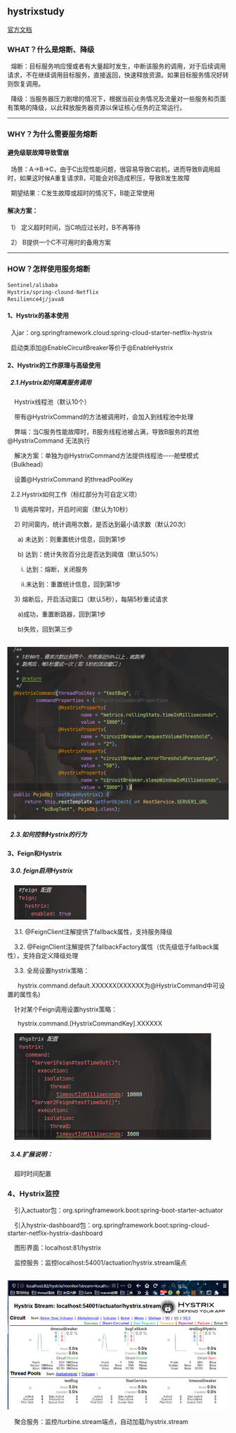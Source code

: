 hystrixstudy
------
[官方文档](https://cloud.spring.io/spring-cloud-static/spring-cloud-netflix/1.4.7.RELEASE/single/spring-cloud-netflix.html)

<h3>WHAT？什么是熔断、降级</h3>
&nbsp;&nbsp;熔断：目标服务响应慢或者有大量超时发生，中断该服务的调用，对于后续调用请求，不在继续调用目标服务，直接返回，快速释放资源。如果目标服务情况好转则恢复调用。

&nbsp;&nbsp;降级：当服务器压力剧增的情况下，根据当前业务情况及流量对一些服务和页面有策略的降级，以此释放服务器资源以保证核心任务的正常运行。

-----
<h3>WHY？为什么需要服务熔断</h3>
<h4>避免级联故障导致雪崩</h4>

&nbsp;&nbsp;场景：A→B→C，由于C出现性能问题，很容易导致C宕机，进而导致B调用超时，如果这时候A重复请求B，可能会对B造成积压，导致B发生故障

&nbsp;&nbsp;期望结果：C发生故障或超时的情况下，B能正常使用

<h4>解决方案：</h4>

&nbsp;&nbsp;1）  定义超时时间，当C响应过长时，B不再等待

&nbsp;&nbsp;2）  B提供一个C不可用时的备用方案

---
<h3>HOW？怎样使用服务熔断</h3>

    Sentinel/alibaba
    Hystrix/spring-clound-Netflix
    Resilience4j/java8

<h4>1、Hystrix的基本使用</h4>

&nbsp;&nbsp;入jar：org.springframework.cloud:spring-cloud-starter-netflix-hystrix

&nbsp;&nbsp;启动类添加@EnableCircuitBreaker等价于@EnableHystrix
<h4>2、Hystrix的工作原理与高级使用</h4>

<h5>&nbsp;&nbsp;2.1.Hystrix如何隔离服务调用</h5>

&nbsp;&nbsp;&nbsp;&nbsp;Hystrix线程池（默认10个）

&nbsp;&nbsp;&nbsp;&nbsp;带有@HystrixCommand的方法被调用时，会加入到线程池中处理

&nbsp;&nbsp;&nbsp;&nbsp;弊端：当C服务性能故障时，B服务线程池被占满，导致B服务的其他@HystrixCommand 无法执行

&nbsp;&nbsp;&nbsp;&nbsp;解决方案：单独为@HystrixCommand方法提供线程池----舱壁模式（Bulkhead）

&nbsp;&nbsp;&nbsp;&nbsp;设置@HystrixCommand 的threadPoolKey

&nbsp;&nbsp;2.2.Hystrix如何工作（标红部分为可自定义项）

&nbsp;&nbsp;&nbsp;&nbsp;1) 调用异常时，开启时间窗（默认为10秒）

&nbsp;&nbsp;&nbsp;&nbsp;2) 时间窗内，统计调用次数，是否达到最小请求数（默认20次）

&nbsp;&nbsp;&nbsp;&nbsp;&nbsp;&nbsp;a) 未达到：则重置统计信息，回到第1步

&nbsp;&nbsp;&nbsp;&nbsp;&nbsp;&nbsp;b) 达到：统计失败百分比是否达到阈值（默认50%）

&nbsp;&nbsp;&nbsp;&nbsp;&nbsp;&nbsp;&nbsp;&nbsp;i. 达到：熔断，关闭服务

&nbsp;&nbsp;&nbsp;&nbsp;&nbsp;&nbsp;&nbsp;&nbsp;ii.未达到：重置统计信息，回到第1步

&nbsp;&nbsp;&nbsp;&nbsp;3)  熔断后，开启活动窗口（默认5秒），每隔5秒重试请求

&nbsp;&nbsp;&nbsp;&nbsp;&nbsp;&nbsp;a)成功，重置断路器，回到第1步

&nbsp;&nbsp;&nbsp;&nbsp;&nbsp;&nbsp;b)失败，回到第三步

&nbsp;&nbsp;&nbsp;&nbsp;![hystrix-config(2)](https://github.com/NewerForGitHub/hystrixstudy/blob/master/sc-api/src/main/img/hystrix-config(2).png)

<h5>&nbsp;&nbsp;2.3.如何控制Hystrix的行为</h5>
<h4/>3、Feign和Hystrix</h4>

<h5>&nbsp;&nbsp;3.0. feign启用Hystrix</h5>

&nbsp;&nbsp;&nbsp;&nbsp;![hystrix-config](https://github.com/NewerForGitHub/hystrixstudy/blob/master/sc-api/src/main/img/hystrix-config.png)

&nbsp;&nbsp;&nbsp;&nbsp;3.1. @FeignClient注解提供了fallback属性，支持服务降级

&nbsp;&nbsp;&nbsp;&nbsp;3.2. @FeignClient注解提供了fallbackFactory属性（优先级低于fallback属性），支持自定义降级处理

&nbsp;&nbsp;&nbsp;&nbsp;3.3. 全局设置hystrix策略：

&nbsp;&nbsp;&nbsp;&nbsp;&nbsp;&nbsp;hystrix.command.default.XXXXXX(XXXXXX为@HystrixCommand中可设置的属性名)

&nbsp;&nbsp;&nbsp;&nbsp;针对某个Feign调用设置hystrix策略：

&nbsp;&nbsp;&nbsp;&nbsp;&nbsp;&nbsp;hystrix.command.[HystrixCommandKey].XXXXXX

&nbsp;&nbsp;&nbsp;&nbsp;![hystrix-command](https://github.com/NewerForGitHub/hystrixstudy/blob/master/sc-api/src/main/img/hystrix-command.png)

<h5>&nbsp;&nbsp;3.4.扩展说明：</h5>

&nbsp;&nbsp;&nbsp;&nbsp;超时时间配置
<h3>4、Hystrix监控</h3>

&nbsp;&nbsp;&nbsp;&nbsp;引入actuator包：org.springframework.boot:spring-boot-starter-actuator

&nbsp;&nbsp;&nbsp;&nbsp;引入hystrix-dashboard包：org.springframework.boot:spring-cloud-starter-netflix-hystrix-dashboard

&nbsp;&nbsp;&nbsp;&nbsp;图形界面：localhost:81/hystrix

&nbsp;&nbsp;&nbsp;&nbsp;监控服务：监控localhost:54001/actuatior/hystrix.stream端点

&nbsp;&nbsp;&nbsp;&nbsp;&nbsp;&nbsp;![hystrix-dashboard](https://github.com/NewerForGitHub/hystrixstudy/blob/master/sc-api/src/main/img/hystrix-dashboard.png)

&nbsp;&nbsp;&nbsp;&nbsp;聚合服务：监控/turbine.stream端点，自动加载/hystrix.stream